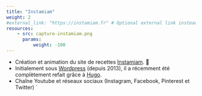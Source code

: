```yaml
---
title: "Instamiam"
weight: 2
#external_link: "https://instamiam.fr" # Optional external link instead of modal
resources:
    - src: capture-instamiam.png
      params:
          weight: -100
---
```


* Création et animation du site de recettes [Instamiam](https://instamiam.fr).  💪
* Initialement sous [Wordpress](https://fr.wordpress.com/) (depuis 2013), il a récemment été complètement refait grâce à [Hugo](https://gohugo.io/).
* Chaîne Youtube et réseaux sociaux (Instagram, Facebook, Pinterest et Twitter)
`
